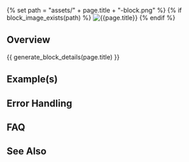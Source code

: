 {% set path = "assets/" + page.title + "-block.png" %}
{% if block_image_exists(path) %}
![{{page.title}}]({{path}})
{% endif %}

## Overview

{{ generate_block_details(page.title) }}    

## Example(s)

## Error Handling

## FAQ

## See Also
